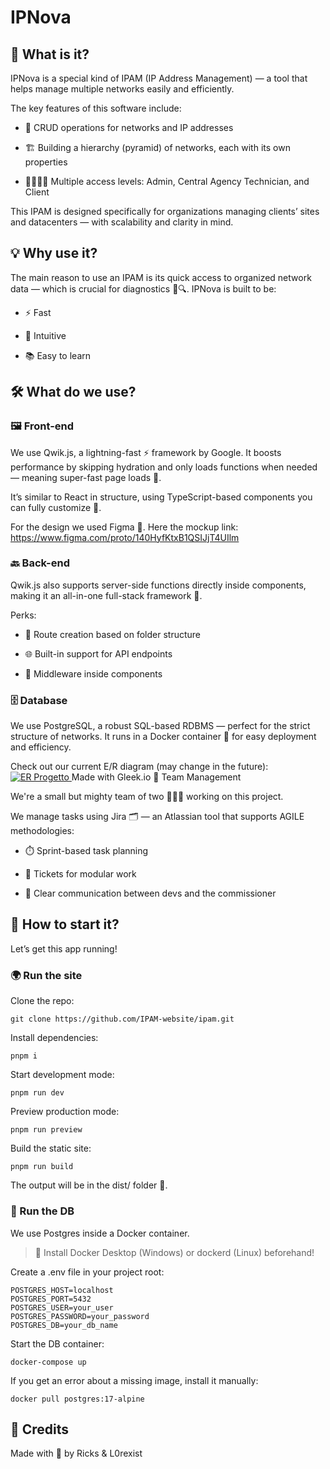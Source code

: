 # IPNova
## 🧐 What is it?

IPNova is a special kind of IPAM (IP Address Management) — a tool that helps manage multiple networks easily and efficiently.

The key features of this software include:

+ 🔄 CRUD operations for networks and IP addresses

+ 🏗️ Building a hierarchy (pyramid) of networks, each with its own properties

+ 👨‍💼👩‍💼 Multiple access levels: Admin, Central Agency Technician, and Client

This IPAM is designed specifically for organizations managing clients’ sites and datacenters — with scalability and clarity in mind.

## 💡 Why use it?

The main reason to use an IPAM is its quick access to organized network data — which is crucial for diagnostics 🧠🔍.
IPNova is built to be:

+ ⚡ Fast

+ 🧭 Intuitive

+ 📚 Easy to learn

## 🛠️ What do we use?

### 🖼️ Front-end

We use Qwik.js, a lightning-fast ⚡ framework by Google.
It boosts performance by skipping hydration and only loads functions when needed — meaning super-fast page loads 🚀.

It’s similar to React in structure, using TypeScript-based components you can fully customize 🧩.

For the design we used Figma 🎨.
Here the mockup link: https://www.figma.com/proto/140HyfKtxB1QSIJjT4UIlm

### 🔙 Back-end

Qwik.js also supports server-side functions directly inside components, making it an all-in-one full-stack framework 🧰.

Perks:

+ 🧬 Route creation based on folder structure

+ 🌐 Built-in support for API endpoints

+ 🧱 Middleware inside components

### 🗄️ Database

We use PostgreSQL, a robust SQL-based RDBMS — perfect for the strict structure of networks.
It runs in a Docker container 🐳 for easy deployment and efficiency.

Check out our current E/R diagram (may change in the future):
<a href="https://app.gleek.io/diagrams/yI5le9oWea5QbPatlvAIKg" target="_blank"> <img src="https://sketchertest.blob.core.windows.net/previewimages/yI5le9oWea5QbPatlvAIKg.png" alt="ER Progetto" title="ER Progetto" /> </a>
Made with Gleek.io
🤝 Team Management

We're a small but mighty team of two 💪👨‍💻 working on this project.

We manage tasks using Jira 🗂️ — an Atlassian tool that supports AGILE methodologies:

+ ⏱️ Sprint-based task planning

+ 🎫 Tickets for modular work

+ 👥 Clear communication between devs and the commissioner

## 🚀 How to start it?

Let’s get this app running!
### 🌍 Run the site

Clone the repo:
```shell
git clone https://github.com/IPAM-website/ipam.git
```

Install dependencies:
```shell
pnpm i
```
Start development mode:
```shell
pnpm run dev
```
Preview production mode:
```shell
pnpm run preview
```
Build the static site:
```shell
pnpm run build
```
The output will be in the dist/ folder 📁.

### 🐘 Run the DB

We use Postgres inside a Docker container.
>🔧 Install Docker Desktop (Windows) or dockerd (Linux) beforehand!

Create a .env file in your project root:
```env
POSTGRES_HOST=localhost
POSTGRES_PORT=5432
POSTGRES_USER=your_user
POSTGRES_PASSWORD=your_password
POSTGRES_DB=your_db_name
```
Start the DB container:
```shell
docker-compose up
```
If you get an error about a missing image, install it manually:
```shell
docker pull postgres:17-alpine
```
## 🙌 Credits

Made with 💙 by Ricks & L0rexist
